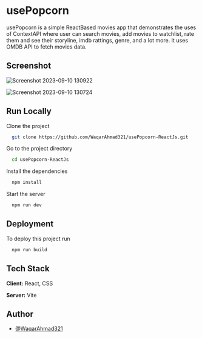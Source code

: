 
# usePopcorn 

usePopcorn is a simple ReactBased movies app that demonstrates the uses of ContextAPI where user can search movies, add movies to watchlist, rate them and see their storyline, imdb rattings, genre, and a lot more. It uses OMDB API to fetch movies data.


## Screenshot

![Screenshot 2023-09-10 130922](https://github.com/WaqarAhmad321/usePopcorn-ReactJs/assets/106612382/3ab1d5b6-b62d-4597-9419-4a9dffc4aa71)

![Screenshot 2023-09-10 130724](https://github.com/WaqarAhmad321/usePopcorn-ReactJs/assets/106612382/d4bb11c1-f7b7-47ed-9fe4-982df8af4733)


## Run Locally

Clone the project

```bash
  git clone https://github.com/WaqarAhmad321/usePopcorn-ReactJs.git
```

Go to the project directory

```bash
  cd usePopcorn-ReactJs
```

Install the dependencies

```bash
  npm install
```

Start the server

```bash
  npm run dev
```

## Deployment

To deploy this project run

```bash
  npm run build
```
## Tech Stack

**Client:** React, CSS

**Server:** Vite


## Author

- [@WaqarAhmad321](https://github.com/WaqarAhmad321)
